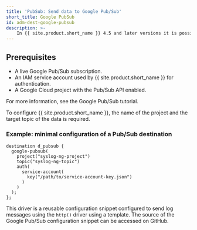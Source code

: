 ```yaml
---
title: 'PubSub: Send data to Google Pub/Sub'
short_title: Google PubSub
id: adm-dest-google-pubsub
description: >-
    In {{ site.product.short_name }} 4.5 and later versions it is possible to send data to Google Cloud Pub/Sub using its HTTP REST API.
---
```


## Prerequisites

* A live Google Pub/Sub subscription.
* An IAM service account used by {{ site.product.short_name }} for authentication.
* A Google Cloud project with the Pub/Sub API enabled.

For more information, see the Google Pub/Sub tutorial.

To configure {{ site.product.short_name }}, the name of the project and the target topic of the data is required.

### Example: minimal configuration of a Pub/Sub destination

```config
destination d_pubsub {
  google-pubsub(
    project("syslog-ng-project")
    topic("syslog-ng-topic")
    auth(
      service-account(
        key("/path/to/service-account-key.json")
      )
    )
  );
};
```

This driver is a reusable configuration snippet configured to send log messages using the `http()` driver using a template. The source of the Google Pub/Sub configuration snippet can be accessed on GitHub.
